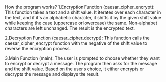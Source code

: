 How the program works?
1.Encryption Function (caesar_cipher_encrypt):
This function takes a text and a shift value.
It iterates over each character in the text, and if it's an alphabetic character, it shifts it by the given shift value while keeping the case (uppercase or lowercase) the same.
Non-alphabet characters are left unchanged.
The result is the encrypted text.

2.Decryption Function (caesar_cipher_decrypt):
This function calls the caesar_cipher_encrypt function with the negative of the shift value to reverse the encryption process.

3.Main Function (main):
The user is prompted to choose whether they want to encrypt or decrypt a message.
The program then asks for the message and the shift value.
Based on the user's choice, it either encrypts or decrypts the message and displays the result.
